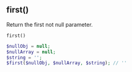 ## first()
Return the first not null parameter.

```first()```

```php
$nullObj = null;
$nullArray = null;
$string = '';
$first($nullObj, $nullArray, $string); // ''
```